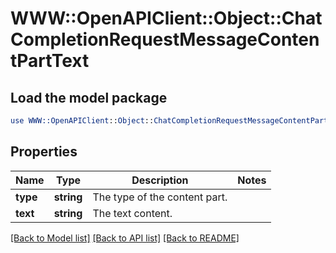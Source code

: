 # WWW::OpenAPIClient::Object::ChatCompletionRequestMessageContentPartText

## Load the model package
```perl
use WWW::OpenAPIClient::Object::ChatCompletionRequestMessageContentPartText;
```

## Properties
Name | Type | Description | Notes
------------ | ------------- | ------------- | -------------
**type** | **string** | The type of the content part. | 
**text** | **string** | The text content. | 

[[Back to Model list]](../README.md#documentation-for-models) [[Back to API list]](../README.md#documentation-for-api-endpoints) [[Back to README]](../README.md)


